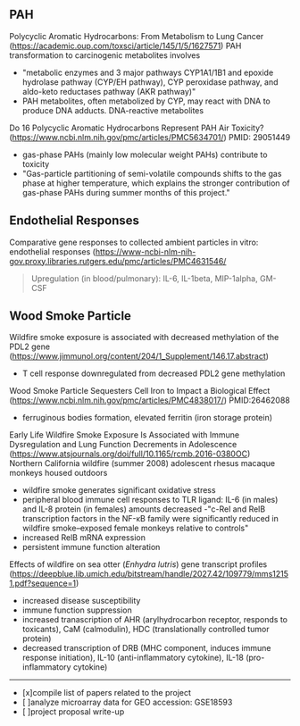 **PAH**
---
Polycyclic Aromatic Hydrocarbons: From Metabolism to Lung Cancer (https://academic.oup.com/toxsci/article/145/1/5/1627571)
PAH transformation to carcinogenic metabolites involves 
- "metabolic enzymes and 3 major pathways CYP1A1/1B1 and epoxide hydrolase pathway (CYP/EH pathway), CYP peroxidase pathway, and aldo-keto reductases pathway (AKR pathway)"
- PAH metabolites, often metabolized by CYP, may react with DNA to produce DNA adducts. 
DNA-reactive metabolites

Do 16 Polycyclic Aromatic Hydrocarbons Represent PAH Air Toxicity? (https://www.ncbi.nlm.nih.gov/pmc/articles/PMC5634701/)
PMID: 29051449
- gas-phase PAHs (mainly low molecular weight PAHs) contribute to toxicity
- "Gas-particle partitioning of semi-volatile compounds shifts to the gas phase at higher temperature, which explains the stronger contribution of gas-phase PAHs during summer months of this project."

**Endothelial Responses**
---
Comparative gene responses to collected ambient particles in vitro: endothelial responses (https://www-ncbi-nlm-nih-gov.proxy.libraries.rutgers.edu/pmc/articles/PMC4631546/
>Upregulation (in blood/pulmonary): IL-6, IL-1beta, MIP-1alpha, GM-CSF 

**Wood Smoke Particle**
---
Wildfire smoke exposure is associated with decreased methylation of the PDL2 gene (https://www.jimmunol.org/content/204/1_Supplement/146.17.abstract)
- T cell response downregulated from decreased PDL2 gene methylation

Wood Smoke Particle Sequesters Cell Iron to Impact a Biological Effect (https://www.ncbi.nlm.nih.gov/pmc/articles/PMC4838017/) 
PMID:26462088
- ferruginous bodies formation, elevated ferritin (iron storage protein)

Early Life Wildfire Smoke Exposure Is Associated with Immune Dysregulation and Lung Function Decrements in Adolescence (https://www.atsjournals.org/doi/full/10.1165/rcmb.2016-0380OC)  
Northern California wildfire (summer 2008) adolescent rhesus macaque monkeys housed outdoors
- wildfire smoke generates significant oxidative stress
- peripheral blood immune cell responses to TLR ligand: IL-6 (in males) and IL-8 protein (in females) amounts decreased
-"c-Rel and RelB transcription factors in the NF-κB family were significantly reduced in wildfire smoke–exposed female monkeys relative to controls"
- increased RelB mRNA expression
- persistent immune function alteration

Effects of wildfire on sea otter (*Enhydra lutris*) gene transcript profiles (https://deepblue.lib.umich.edu/bitstream/handle/2027.42/109779/mms12151.pdf?sequence=1)
- increased disease susceptibility
- immune function suppression 
- increased tranascription of AHR (arylhydrocarbon receptor, responds to toxicants), CaM (calmodulin), HDC (translationally controlled tumor protein)
- decreased transcription of DRB (MHC component, induces immune response initiation), IL-10 (anti-inflammatory cytokine), IL-18 (pro-inflammatory cytokine)
---
- [x]compile list of papers related to the project
- [ ]analyze microarray data for GEO accession: GSE18593
- [ ]project proposal write-up

